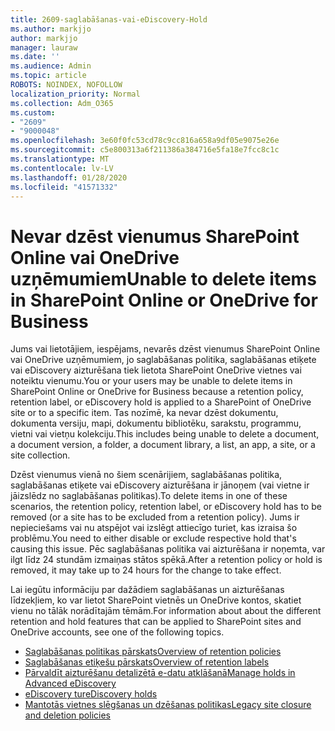 ```yaml
---
title: 2609-saglabāšanas-vai-eDiscovery-Hold
ms.author: markjjo
author: markjjo
manager: lauraw
ms.date: ''
ms.audience: Admin
ms.topic: article
ROBOTS: NOINDEX, NOFOLLOW
localization_priority: Normal
ms.collection: Adm_O365
ms.custom:
- "2609"
- "9000048"
ms.openlocfilehash: 3e60f0fc53cd78c9cc816a658a9df05e9075e26e
ms.sourcegitcommit: c5e800313a6f211386a384716e5fa18e7fcc8c1c
ms.translationtype: MT
ms.contentlocale: lv-LV
ms.lasthandoff: 01/28/2020
ms.locfileid: "41571332"
---
```

# <a name="unable-to-delete-items-in-sharepoint-online-or-onedrive-for-business"></a><span data-ttu-id="e6077-102">Nevar dzēst vienumus SharePoint Online vai OneDrive uzņēmumiem</span><span class="sxs-lookup"><span data-stu-id="e6077-102">Unable to delete items in SharePoint Online or OneDrive for Business</span></span>

<span data-ttu-id="e6077-103">Jums vai lietotājiem, iespējams, nevarēs dzēst vienumus SharePoint Online vai OneDrive uzņēmumiem, jo saglabāšanas politika, saglabāšanas etiķete vai eDiscovery aizturēšana tiek lietota SharePoint OneDrive vietnes vai noteiktu vienumu.</span><span class="sxs-lookup"><span data-stu-id="e6077-103">You or your users may be unable to delete items in SharePoint Online or OneDrive for Business because a retention policy, retention label, or eDiscovery hold is applied to a SharePoint of OneDrive site or to a specific item.</span></span> <span data-ttu-id="e6077-104">Tas nozīmē, ka nevar dzēst dokumentu, dokumenta versiju, mapi, dokumentu bibliotēku, sarakstu, programmu, vietni vai vietņu kolekciju.</span><span class="sxs-lookup"><span data-stu-id="e6077-104">This includes being unable to delete a document, a document version, a folder, a document library, a list, an app, a site, or a site collection.</span></span> 

<span data-ttu-id="e6077-105">Dzēst vienumus vienā no šiem scenārijiem, saglabāšanas politika, saglabāšanas etiķete vai eDiscovery aizturēšana ir jānoņem (vai vietne ir jāizslēdz no saglabāšanas politikas).</span><span class="sxs-lookup"><span data-stu-id="e6077-105">To delete items in one of these scenarios, the retention policy, retention label, or eDiscovery hold has to be removed (or a site has to be excluded from a retention policy).</span></span> <span data-ttu-id="e6077-106">Jums ir nepieciešams vai nu atspējot vai izslēgt attiecīgo turiet, kas izraisa šo problēmu.</span><span class="sxs-lookup"><span data-stu-id="e6077-106">You need to either disable or exclude respective hold that's causing this issue.</span></span> <span data-ttu-id="e6077-107">Pēc saglabāšanas politika vai aizturēšana ir noņemta, var ilgt līdz 24 stundām izmaiņas stātos spēkā.</span><span class="sxs-lookup"><span data-stu-id="e6077-107">After a retention policy or hold is removed, it may take up to 24 hours for the change to take effect.</span></span> 

<span data-ttu-id="e6077-108">Lai iegūtu informāciju par dažādiem saglabāšanas un aizturēšanas līdzekļiem, ko var lietot SharePoint vietnēs un OneDrive kontos, skatiet vienu no tālāk norādītajām tēmām.</span><span class="sxs-lookup"><span data-stu-id="e6077-108">For information about about the different retention and hold features that can be applied to SharePoint sites and OneDrive accounts, see one of the following topics.</span></span>

- [<span data-ttu-id="e6077-109">Saglabāšanas politikas pārskats</span><span class="sxs-lookup"><span data-stu-id="e6077-109">Overview of retention policies</span></span>](https://docs.microsoft.com/microsoft-365/compliance/retention-policies)
- [<span data-ttu-id="e6077-110">Saglabāšanas etiķešu pārskats</span><span class="sxs-lookup"><span data-stu-id="e6077-110">Overview of retention labels</span></span>](https://docs.microsoft.com/microsoft-365/compliance/labels)
- [<span data-ttu-id="e6077-111">Pārvaldīt aizturēšanu detalizētā e-datu atklāšanā</span><span class="sxs-lookup"><span data-stu-id="e6077-111">Manage holds in Advanced eDiscovery</span></span>](https://docs.microsoft.com/microsoft-365/compliance/managing-holds)
- [<span data-ttu-id="e6077-112">eDiscovery tur</span><span class="sxs-lookup"><span data-stu-id="e6077-112">eDiscovery holds</span></span>](https://docs.microsoft.com/microsoft-365/compliance/ediscovery-cases#step-4-place-content-locations-on-hold)
- [<span data-ttu-id="e6077-113">Mantotās vietnes slēgšanas un dzēšanas politikas</span><span class="sxs-lookup"><span data-stu-id="e6077-113">Legacy site closure and deletion policies</span></span>](https://support.office.com/article/Use-policies-for-site-closure-and-deletion-A8280D82-27FD-48C5-9ADF-8A5431208BA5)